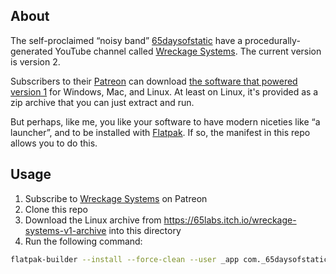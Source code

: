 About
-----

The self-proclaimed “noisy band” [65daysofstatic](https://65daysofstatic.com/) have a procedurally-generated YouTube channel called [Wreckage Systems](https://www.youtube.com/65propaganda/live). The current version is version 2.

Subscribers to their [Patreon](http://www.wreckage.systems/) can download [the software that powered version 1](https://65labs.itch.io/wreckage-systems-v1-archive) for Windows, Mac, and Linux. At least on Linux, it's provided as a zip archive that you can just extract and run.

But perhaps, like me, you like your software to have modern niceties like “a launcher”, and to be installed with [Flatpak](https://flatpak.org/). If so, the manifest in this repo allows you to do this.

Usage
-----

1. Subscribe to [Wreckage Systems](http://www.wreckage.systems/) on Patreon
1. Clone this repo
1. Download the Linux archive from https://65labs.itch.io/wreckage-systems-v1-archive into this directory
1. Run the following command:


```bash
flatpak-builder --install --force-clean --user _app com._65daysofstatic.WreckageSystemsV1.yaml
```
